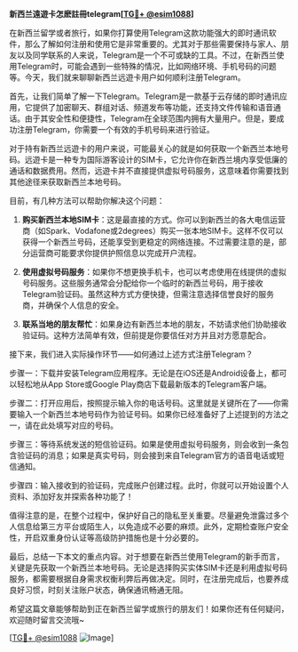 **新西兰遠遊卡怎麽註冊telegram[[TG💪+ @esim1088](https://t.me/s/esim1088)]**

在新西兰留学或者旅行，如果你打算使用Telegram这款功能强大的即时通讯软件，那么了解如何注册和使用它是非常重要的。尤其对于那些需要保持与家人、朋友以及同学联系的人来说，Telegram是一个不可或缺的工具。不过，在新西兰使用Telegram时，可能会遇到一些特殊的情况，比如网络环境、手机号码的问题等。今天，我们就来聊聊新西兰远遊卡用户如何顺利注册Telegram。

首先，让我们简单了解一下Telegram。Telegram是一款基于云存储的即时通讯应用，它提供了加密聊天、群组对话、频道发布等功能，还支持文件传输和语音通话。由于其安全性和便捷性，Telegram在全球范围内拥有大量用户。但是，要成功注册Telegram，你需要一个有效的手机号码来进行验证。

对于持有新西兰远遊卡的用户来说，可能最关心的就是如何获取一个新西兰本地号码。远遊卡是一种专为国际游客设计的SIM卡，它允许你在新西兰境内享受低廉的通话和数据费用。然而，远遊卡并不直接提供虚拟号码服务，这意味着你需要找到其他途径来获取新西兰本地号码。

目前，有几种方法可以帮助你解决这个问题：

1. **购买新西兰本地SIM卡**：这是最直接的方式。你可以到新西兰的各大电信运营商（如Spark、Vodafone或2degrees）购买一张本地SIM卡。这样不仅可以获得一个新西兰号码，还能享受到更稳定的网络连接。不过需要注意的是，部分运营商可能要求你提供护照信息以完成开户流程。

2. **使用虚拟号码服务**：如果你不想更换手机卡，也可以考虑使用在线提供的虚拟号码服务。这些服务通常会分配给你一个临时的新西兰号码，用于接收Telegram验证码。虽然这种方式方便快捷，但需注意选择信誉良好的服务商，并确保个人信息的安全。

3. **联系当地的朋友帮忙**：如果身边有新西兰本地的朋友，不妨请求他们协助接收验证码。这种方法简单有效，但前提是你要信任对方并且对方愿意配合。

接下来，我们进入实际操作环节——如何通过上述方式注册Telegram？

步骤一：下载并安装Telegram应用程序。无论是在iOS还是Android设备上，都可以轻松地从App Store或Google Play商店下载最新版本的Telegram客户端。

步骤二：打开应用后，按照提示输入你的电话号码。这里就是关键所在了——你需要输入一个新西兰本地号码作为验证号码。如果你已经准备好了上述提到的方法之一，请在此处填写对应的号码。

步骤三：等待系统发送的短信验证码。如果是使用虚拟号码服务，则会收到一条包含验证码的消息；如果是真实号码，则会接到来自Telegram官方的语音电话或短信通知。

步骤四：输入接收到的验证码，完成账户创建过程。此时，你就可以开始设置个人资料、添加好友并探索各种功能了！

值得注意的是，在整个过程中，保护好自己的隐私至关重要。尽量避免泄露过多个人信息给第三方平台或陌生人，以免造成不必要的麻烦。此外，定期检查账户安全性，开启双重身份认证等高级防护措施也是十分必要的。

最后，总结一下本文的重点内容。对于想要在新西兰使用Telegram的新手而言，关键是先获取一个新西兰本地号码。无论是选择购买实体SIM卡还是利用虚拟号码服务，都需要根据自身需求权衡利弊后再做决定。同时，在注册完成后，也要养成良好习惯，时刻关注账户状态，确保通讯畅通无阻。

希望这篇文章能够帮助到正在新西兰留学或旅行的朋友们！如果你还有任何疑问，欢迎随时留言交流哦~

[[TG💪+ @esim1088](https://t.me/s/esim1088) ![Image](https://i.postimg.cc/4NQfJmqS/Snipaste-2025-05-13-00-14-12.png)]